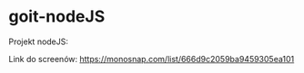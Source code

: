 # goit-nodeJS

Projekt nodeJS:

Link do screenów: https://monosnap.com/list/666d9c2059ba9459305ea101
